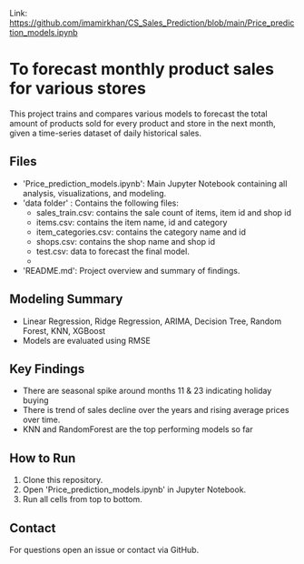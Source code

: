 Link: https://github.com/imamirkhan/CS_Sales_Prediction/blob/main/Price_prediction_models.ipynb

# To forecast monthly product sales for various stores

This project trains and compares various models to forecast the total amount of products sold for every product and store in the next month, given a time-series dataset of daily historical sales. 


## Files

- 'Price_prediction_models.ipynb': Main Jupyter Notebook containing all analysis, visualizations, and modeling.
- 'data folder' : Contains the following files:
	- sales_train.csv: contains the sale count of items, item id and shop id
	- items.csv: contains the item name, id and category
	- item_categories.csv: contains the category name and id
	- shops.csv: contains the shop name and shop id
	- test.csv: data to forecast the final model.
	- 
- 'README.md': Project overview and summary of findings.

## Modeling Summary

- Linear Regression, Ridge Regression, ARIMA, Decision Tree, Random Forest, KNN, XGBoost
- Models are evaluated using RMSE


## Key Findings

- There are seasonal spike around months 11 & 23 indicating holiday buying
- There is trend of sales decline over the years and rising average prices over time.
- KNN and RandomForest are the top performing models so far

## How to Run

1. Clone this repository.
2. Open 'Price_prediction_models.ipynb' in Jupyter Notebook.
3. Run all cells from top to bottom.

## Contact

For questions open an issue or contact via GitHub.


